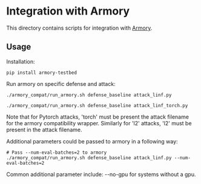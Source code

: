 # Integration with Armory

This directory contains scripts for integration with [Armory](https://github.com/twosixlabs/armory).

## Usage

Installation:

```
pip install armory-testbed
```

Run armory on specific defense and attack:

```
./armory_compat/run_armory.sh defense_baseline attack_linf.py
```

```
./armory_compat/run_armory.sh defense_baseline attack_linf_torch.py
```

Note that for Pytorch attacks, 'torch' must be present the attack filename
for the armory compatibility wrapper. Similarly for 'l2' attacks,
'l2' must be present in the attack filename.


Additional parameters could be passed to armory in a following way:

```
# Pass --num-eval-batches=2 to armory
./armory_compat/run_armory.sh defense_baseline attack_linf.py --num-eval-batches=2
```

Common additional parameter include: --no-gpu for systems without a gpu.
